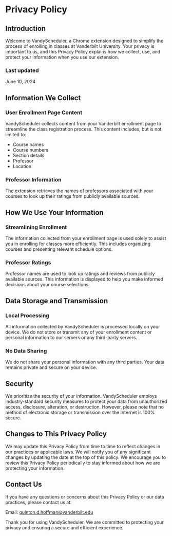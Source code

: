 # Privacy Policy

## Introduction

Welcome to VandyScheduler, a Chrome extension designed to simplify the process of enrolling in classes at Vanderbilt University. Your privacy is important to us, and this Privacy Policy explains how we collect, use, and protect your information when you use our extension.

### Last updated

June 10, 2024

## Information We Collect

### User Enrollment Page Content

VandyScheduler collects content from your Vanderbilt enrollment page to streamline the class registration process. This content includes, but is not limited to:

- Course names
- Course numbers
- Section details
- Professor
- Location

### Professor Information

The extension retrieves the names of professors associated with your courses to look up their ratings from publicly available sources.

## How We Use Your Information

### Streamlining Enrollment

The information collected from your enrollment page is used solely to assist you in enrolling for classes more efficiently. This includes organizing courses and presenting relevant schedule options.

### Professor Ratings

Professor names are used to look up ratings and reviews from publicly available sources. This information is displayed to help you make informed decisions about your course selections.

## Data Storage and Transmission

### Local Processing

All information collected by VandyScheduler is processed locally on your device. We do not store or transmit any of your enrollment content or personal information to our servers or any third-party servers.

### No Data Sharing

We do not share your personal information with any third parties. Your data remains private and secure on your device.

## Security

We prioritize the security of your information. VandyScheduler employs industry-standard security measures to protect your data from unauthorized access, disclosure, alteration, or destruction. However, please note that no method of electronic storage or transmission over the Internet is 100% secure.

## Changes to This Privacy Policy

We may update this Privacy Policy from time to time to reflect changes in our practices or applicable laws. We will notify you of any significant changes by updating the date at the top of this policy. We encourage you to review this Privacy Policy periodically to stay informed about how we are protecting your information.

## Contact Us

If you have any questions or concerns about this Privacy Policy or our data practices, please contact us at:

Email: quinton.d.hoffman@vanderbilt.edu

Thank you for using VandyScheduler. We are committed to protecting your privacy and ensuring a secure and efficient experience.
